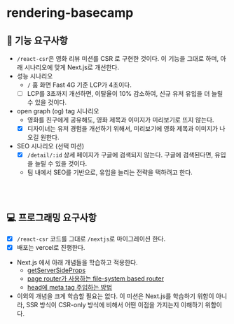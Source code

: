# rendering-basecamp

## 🎯 기능 요구사항

- `/react-csr`은 영화 리뷰 미션를 CSR 로 구현한 것이다. 이 기능을 그대로 하며, 아래 시나리오에 맞게 Next.js로 개선한다.
- 성능 시나리오
  - `/` 홈 화면 Fast 4G 기준 LCP가 4초이다. 
  - [ ] LCP를 3초까지 개선하면, 이탈율이 10% 감소하여, 신규 유저 유입을 더 늘릴 수 있을 것이다.
- open graph (og) tag 시나리오
  - 영화를 친구에게 공유해도, 영화 제목과 이미지가 미리보기로 뜨지 않는다. 
  - [x] 디자이너는 유저 경험을 개선하기 위해서, 미리보기에 영화 제목과 이미지가 나오길 원한다.
- SEO 시나리오 (선택 미션)
  - [x] `/detail/:id` 상세 페이지가 구글에 검색되지 않는다. 구글에 검색된다면, 유입을 늘릴 수 있을 것이다. 
  - 팀 내에서 SEO를 기반으로, 유입을 늘리는 전략을 택하려고 한다.

<br><br>

## 💻 프로그래밍 요구사항

- [x] `/react-csr` 코드를 그대로 `/nextjs`로 마이그레이션 한다.
- [x] 배포는 vercel로 진행한다.
- Next.js 에서 아래 개념들을 학습하고 적용한다.
  - [getServerSideProps](https://nextjs.org/docs/pages/building-your-application/data-fetching/get-server-side-props)
  - [page router가 사용하는 file-system based router](https://nextjs.org/docs/pages/building-your-application/routing/pages-and-layouts)
  - [head에 meta tag 주입하는 방법](https://nextjs.org/docs/pages/api-reference/components/head)
- 이외의 개념을 크게 학습할 필요는 없다. 이 미션은 Next.js를 학습하기 위함이 아니라, SSR 방식이 CSR-only 방식에 비해서 어떤 이점을 가지는지 이해하기 위함이다.

